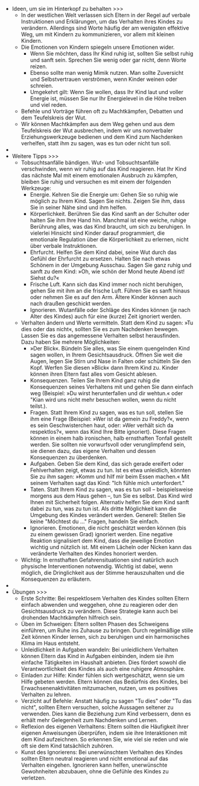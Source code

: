 - Ideen, um sie im Hinterkopf zu behalten >>>
    - In der westlichen Welt verlassen sich Eltern in der Regel auf verbale Instruktionen und Erklärungen, um das Verhalten ihres Kindes zu verändern. Allerdings sind Worte häufig der am wenigsten effektive Weg, um mit Kindern zu kommunizieren, vor allem mit kleinen Kindern.
    - Die Emotionen von Kindern spiegeln unsere Emotionen wider.
        - Wenn Sie möchten, dass Ihr Kind ruhig ist, sollten Sie selbst ruhig und sanft sein. Sprechen Sie wenig oder gar nicht, denn Worte reizen. 
        - Ebenso sollte man wenig Mimik nutzen. Man sollte Zuversicht und Selbstvertrauen verströmen, wenn Kinder weinen oder schreien.
        - Umgekehrt gilt: Wenn Sie wollen, dass Ihr Kind laut und voller Energie ist, müssen Sie nur Ihr Energielevel in die Höhe treiben und viel reden.
    - Befehle und Vorträge führen oft zu Machtkämpfen, Debatten und dem Teufelskreis der Wut.
    - Wir können Machtkämpfen aus dem Weg gehen und aus dem Teufelskreis der Wut ausbrechen, indem wir uns nonverbaler Erziehungswerkzeuge bedienen und dem Kind zum Nachdenken verhelfen, statt ihm zu sagen, was es tun oder nicht tun soll.
- 
- Weitere Tipps >>>
    - Tobsuchtsanfälle bändigen. Wut- und Tobsuchtsanfälle verschwinden, wenn wir ruhig auf das Kind reagieren. Hat Ihr Kind das nächste Mal mit einem emotionalen Ausbruch zu kämpfen, bleiben Sie ruhig und versuchen es mit einem der folgenden Werkzeuge:
        - Energie. Kehren Sie die Energie um: Gehen Sie so ruhig wie möglich zu Ihrem Kind. Sagen Sie nichts. Zeigen Sie ihm, dass Sie in seiner Nähe sind und ihm helfen.
        - Körperlichkeit. Berühren Sie das Kind sanft an der Schulter oder halten Sie ihm Ihre Hand hin. Manchmal ist eine weiche, ruhige Berührung alles, was das Kind braucht, um sich zu beruhigen. In vielerlei Hinsicht sind Kinder darauf programmiert, die emotionale Regulation über die Körperlichkeit zu erlernen, nicht über verbale Instruktionen.
        - Ehrfurcht. Helfen Sie dem Kind dabei, seine Wut durch das Gefühl der Ehrfurcht zu ersetzen. Halten Sie nach etwas Schönem in der Umgebung Ausschau. Sagen Sie ganz ruhig und sanft zu dem Kind: »Oh, wie schön der Mond heute Abend ist! Siehst du?«
        - Frische Luft. Kann sich das Kind immer noch nicht beruhigen, gehen Sie mit ihm an die frische Luft. Führen Sie es sanft hinaus oder nehmen Sie es auf den Arm. Ältere Kinder können auch nach draußen geschickt werden.
        - Ignorieren. Wutanfälle oder Schläge des Kindes können (je nach Alter des Kindes) auch für eine (kurze) Zeit ignoriert werden.
    - Verhalten ändern und Werte vermitteln. Statt dem Kind zu sagen: »Tu dies oder das nicht«, sollten Sie es zum Nachdenken bewegen. Lassen Sie es das angemessene Verhalten selbst herausfinden. Dazu haben Sie mehrere Möglichkeiten:
        - »Der Blick«. Bündeln Sie alles, was Sie einem quengelnden Kind sagen wollen, in Ihrem Gesichtsausdruck. Öffnen Sie weit die Augen, legen Sie Stirn und Nase in Falten oder schütteln Sie den Kopf. Werfen Sie diesen »Blick« dann Ihrem Kind zu. Kinder können ihren Eltern fast alles vom Gesicht ablesen.
        - Konsequenzen. Teilen Sie Ihrem Kind ganz ruhig die Konsequenzen seines Verhaltens mit und gehen Sie dann einfach weg (Beispiel: »Du wirst herunterfallen und dir wehtun.« oder "Kian wird uns nicht mehr besuchen wollen, wenn du nicht teilst.).
        - Fragen. Statt Ihrem Kind zu sagen, was es tun soll, stellen Sie ihm eine Frage (Beispiel: »Wer ist da gemein zu Freddy?«, wenn es sein Geschwisterchen haut, oder: »Wer verhält sich da respektlos?«, wenn das Kind Ihre Bitte ignoriert). Diese Fragen können in einem halb ironischen, halb ernsthaften Tonfall gestellt werden. Sie sollten nie vorwurfsvoll oder verunglimpfend sein, sie dienen dazu, das eigene Verhalten und dessen Konsequenzen zu überdenken. 
        - Aufgaben. Geben Sie dem Kind, das sich gerade ereifert oder Fehlverhalten zeigt, etwas zu tun. Ist es etwa unleidlich, könnten Sie zu ihm sagen: »Komm und hilf mir beim Essen machen.« Mit seinem Verhalten sagt das Kind: "Ich fühle mich unterfordert."
        - Taten. Statt Ihrem Kind zu sagen, was es tun soll – beispielsweise morgens aus dem Haus gehen –, tun Sie es selbst. Das Kind wird Ihnen mit Sicherheit folgen. Alternativ helfen Sie dem Kind sanft dabei zu tun, was zu tun ist. Als dritte Möglichkeit kann die Umgebung des Kindes verändert werden. Generell: Stellen Sie keine "Möchtest du …" Fragen, handeln Sie einfach.
        - Ignorieren. Emotionen, die nicht geschätzt werden können (bis zu einem gewissen Grad) ignoriert werden. Eine negative Reaktion signalisiert dem Kind, dass die jeweilige Emotion wichtig und nützlich ist. Mit einem Lächeln oder Nicken kann das veränderte Verhalten des Kindes honoriert werden.
    - Wichtig: In ernsthaften Gefahrensituationen sind natürlich auch physische Interventionen notwendig. Wichtig ist dabei, wenn möglich, die Dringlichkeit aus der Stimme herauszuhalten und die Konsequenzen zu erläutern.
- 
- Übungen >>>
    - Erste Schritte: Bei respektlosem Verhalten des Kindes sollten Eltern einfach abwenden und weggehen, ohne zu reagieren oder den Gesichtsausdruck zu verändern. Diese Strategie kann auch bei drohenden Machtkämpfen hilfreich sein.
    - Üben im Schweigen: Eltern sollten Phasen des Schweigens einführen, um Ruhe ins Zuhause zu bringen. Durch regelmäßige stille Zeit können Kinder lernen, sich zu beruhigen und ein harmonisches Klima im Haus entsteht.
    - Unleidlichkeit in Aufgaben wandeln: Bei unleidlichem Verhalten können Eltern das Kind in Aufgaben einbinden, indem sie ihm einfache Tätigkeiten im Haushalt anbieten. Dies fördert sowohl die Verantwortlichkeit des Kindes als auch eine ruhigere Atmosphäre.
    - Einladen zur Hilfe: Kinder fühlen sich wertgeschätzt, wenn sie um Hilfe gebeten werden. Eltern können das Bedürfnis des Kindes, bei Erwachsenenaktivitäten mitzumachen, nutzen, um es positives Verhalten zu lehren.
    - Verzicht auf Befehle: Anstatt häufig zu sagen "Tu dies" oder "Tu das nicht", sollten Eltern versuchen, solche Aussagen seltener zu verwenden. Dies kann die Beziehung zum Kind verbessern, denn es erhält mehr Gelegenheit zum Nachdenken und Lernen.
    - Reflexion des eigenen Verhaltens: Eltern sollten die Häufigkeit ihrer eigenen Anweisungen überprüfen, indem sie ihre Interaktionen mit dem Kind aufzeichnen. So erkennen Sie, wie viel sie reden und wie oft sie dem Kind tatsächlich zuhören.
    - Kunst des Ignorierens: Bei unerwünschtem Verhalten des Kindes sollten Eltern neutral reagieren und nicht emotional auf das Verhalten eingehen. Ignorieren kann helfen, unerwünschte Gewohnheiten abzubauen, ohne die Gefühle des Kindes zu verletzen.
